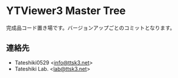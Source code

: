 # YTViewer3 Master Tree
完成品コード置き場です。バージョンアップごとのコミットとなります。
## 連絡先
- Tateshiki0529 \<[info@ttsk3.net](mailto:info@ttsk3.net)\>
- Tateshiki Lab. \<[lab@ttsk3.net](mailto:lab@ttsk3.net)\>
